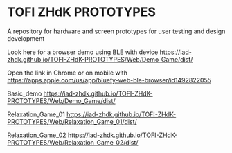 # TOFI ZHdK PROTOTYPES
 A repository for hardware and screen prototypes for user testing and design development

 Look here for a browser demo using BLE with device https://iad-zhdk.github.io/TOFI-ZHdK-PROTOTYPES/Web/Demo_Game/dist/

 Open the link in Chrome or on mobile with https://apps.apple.com/us/app/bluefy-web-ble-browser/id1492822055

 Basic_demo
 https://iad-zhdk.github.io/TOFI-ZHdK-PROTOTYPES/Web/Demo_Game/dist/

 Relaxation_Game_01
 https://iad-zhdk.github.io/TOFI-ZHdK-PROTOTYPES/Web/Relaxation_Game_01/dist/

 Relaxation_Game_02
 https://iad-zhdk.github.io/TOFI-ZHdK-PROTOTYPES/Web/Relaxation_Game_02/dist/
